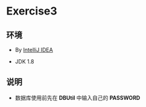 # Exercise3

## 环境

+ By [IntelliJ IDEA](https://www.jetbrains.com/idea/)

+ JDK 1.8

## 说明

+ 数据库使用前先在 **DBUtil** 中输入自己的 **PASSWORD** 
